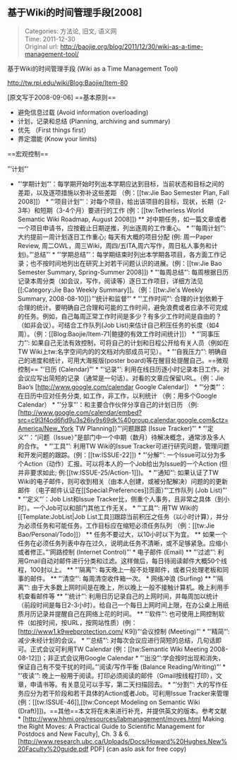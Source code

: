 基于Wiki的时间管理手段[2008]
---
    
> Categories: 方法论, 旧文, 语义网  
> Time: 2011-12-30  
> Original url: <http://baojie.org/blog/2011/12/30/wiki-as-a-time-management-tool/>
    
基于Wiki的时间管理手段 (Wiki as a Time Management Tool)

<http://tw.rpi.edu/wiki/Blog:Baojie/Item-80>

[原文写于2008-09-06]
==基本原则==

* 避免信息过载 (Avoid information overloading) 
* 计划，记录和总结 (Planning, archiving and summary) 
* 优先 （First things first） 
* 界定潜能 (Know your limits)

==宏观控制==

”’计划”’ 
* ”’学期计划”’：每学期开始时列出本学期应达到目标，当前状态和目标之间的差距，以及逐项措施以弥补这些差距 （例：[[tw:Jie Bao Semester Plan, Fall 2008]]） * ”’项目计划”’：对每个项目，给出该项目的目标，现状，长期（2-3年）和短期（3-4个月）要进行的工作 (例：[[tw:Tetherless World Semantic Wiki Roadmap, August 2008]]) ** 对中期任务，如一篇文章或者一个项目申请书，应按截止日期逆推，列出逐周的工作重心。 * ”’每周计划”’: 大约提前一周计划逐日工作重心; 每天有大概的项目分配 (例: 周一Paper Review, 周二OWL，周三Wiki，周四/五ITA,周六写作，周日私人事务和计划)。”’总结”’ * ”’学期总结”’：每学期结束时列出本学期各项目，各方面工作记录；也不按时间地列出在研究上对若干问题认识的进展。(例：[[tw:Jie Bao Semester Summary, Spring-Summer 2008]]) * ”’每周总结”’: 每周根据日历记录本周分类（如会议，写作，阅读等）逐日工作项目，详细方法见[[:Category:Jie Bao Weekly Summary]]。（例：[[tw:Jie's Weekly Summary, 2008-08-10]]）”’统计和监督”’ * ”’工作时间”’: 合理的计划依赖于合理的统计。要明确自己合理和可能的工作时间，避免浪费或者应承不可完成的任务。例如，自己每周正常工作时间是多少？有多少工作时间是自由的？（如非会议）。可结合工作队列(Job List)来估计自己积压任务的长度（如4周）。（例：[[Blog:Baojie/Item-71|鲍捷的有效工作时间统计]]） * ”’同事压力”’: 如果自己无法有效控制，可将自己的计划和日程公开给有关人员（例如在TW Wiki上tw:名字空间内的的文档对内部成员可见）。 * ”’自我压力”’: 明确自己的进度和统计，可用大海报版(poster board)等在醒目处提醒自己。==微观控制==     ”’日历 (Calendar)”’ * ”’记录”’: 利用在线日历逐小时记录本日工作。对会议应写出简短的记录（通常是一句话）。对看的文章应保留URL。（例：Jie Bao’s [http://www.google.com/calendar Google Calendar]） * ”’分类”’：在日历中应对任务分类, 如工作，非工作，以利统计 （例：用多个Google Calendar） * ”’分享”’：和主要合作伙伴分享自己的计划日历 （例: [http://www.google.com/calendar/embed?src=c9l3f4od6fjd9u3s26iv9s69dk%40group.calendar.google.com&ctz=America/New_York TW Planning]）”’问题跟踪 (Issue Tracker)”’ * ”’定义”’：“问题（Issue）”是部门中一个中期（数月）待解决概念，通常涉及多人的合作。 * ”’工具”’: 利用TW Wiki的Issue Tracker可进行研究问题，管理问题和开发问题的跟踪。(例：[[tw:ISSUE-22]]) * ”’分解”’: 一个Issue可以分为多个Action（动作）汇报。可以将本人的一个Job给出为Issue的一个Action (但并非要求如此; 例:[[tw:ISSUE-25/Action-1]])。 * ”’通知”’: 如果认证了TW Wiki的电子邮件，则可收到相关（由本人创建，或被分配解决）问题的的更新邮件 （电子邮件认证在[[Special:Preferences]]页面）”’工作队列 (Job List)”’ * ”’定义”’：Job List和Issue Tracker比，侧重个人事务，且非常之具体（到小时）。一个Job可以和部门其他工作无关。 * ”’工具”’: 用TW Wiki的[[Template:JobList|Job List工具]]跟踪当前积压之任务（以小时计算），并分为必须任务和可能任务。工作目标应在缩短必须任务队列 （例：[[tw:Jie Bao/Personal/Todo]]） ** 任务不要过大，以10小时以下为宜。 ** 如果一个任务在必须任务列表中存在过久，说明此任务不清晰，或不足够紧急。应缩小或者修正。”’网路控制 (Internet Control)”’ * 电子邮件 (Email) ** ”’过滤”’: 利用Gmail自动对邮件进行分类和过滤。这样做后，每日待阅读邮件大概50个线程，100封以上。 ** ”’隔离”’: 每天晚上一般不处理邮件，或者只处理老板和同事的邮件。 ** ”’清空”’: 每周清空收件箱一次。 * 网络冲浪 (Surfing) ** ”’隔离”’: 由于大多数上网时间是在晚上，所以晚上一般不接触计算机。晚上利用手机查看邮件等 ** ”’统计”’: 利用日历记录自己的上网时间，并每周加以统计（前段时间是每日2-3小时）。给自己一个每日上网时间上限，在办公桌上用纸质月历记录并提醒自己在网络上花的时间。 ** ”’软件”’: 也可使用上网控制软件（如按时间，按URL，按网站性质）(例：[http://www1.k9webprotection.com/ K9])”‘会议控制 (Meeting)”’ * ”’精简”’: 减少未经计划的会议。 * ”’总结”’: 对每次会议应进行简短的总结，几句话即可。正式会议可利用TW Calendar (例：[[tw:Semantic Wiki Meeting 2008-08-12]])；非正式会议用Google Calendar * ”’出没”’:学会按时出现和消失，保证自己有不受干扰的时间。”’阅读/写作平衡 (Balance Reading/Writing)”’ * ”’夜读’”: 晚上一般用于阅读。打印必须阅读的邮件（Gmail按线程打印），文章，申请书等。有关意见可以手写，第二天扫描回去。 * ”’分割”’: 大的写作任务应分为若干阶段和若干具体的Action或者Job。可利用Issue Tracker来管理(例：[[tw:ISSUE-46]],[[tw:Concept Modeling on Semantic Wiki (Draft)]])。==其他==本文将在未来进行补充，并提供英文的版本。参考文献 * [http://www.hhmi.org/resources/labmanagement/moves.html Making the Right Moves: A Practical Guide to Scientific Management for Postdocs and New Faculty], Ch. 3 & 6. [http://www.research.ubc.ca/Uploads/Docs/Howard%20Hughes.New%20Faculty%20guide.pdf PDF] (can aslo ask for free copy)     
    